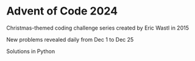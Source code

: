 # Advent of Code 2024

Christmas-themed coding challenge series created by Eric Wastl in 2015

New problems revealed daily from Dec 1 to Dec 25

Solutions in Python
